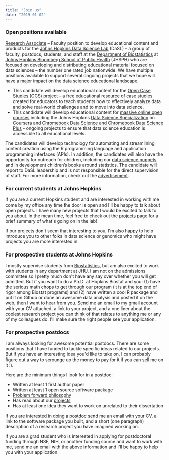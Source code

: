 ```yaml
---
title: "Join us"
date: "2019-01-02"
---
```


### Open positions available 

[Research Associate](https://docs.google.com/document/d/1LP1BGxFFl_40Ikoou91ZN2MuqU3TrpsklIuLeOLNXAg/edit?usp=sharing) – Faculty position to develop educational content and products for the [Johns Hopkins Data Science Lab](https://jhudatascience.org/) (DaSL) – a group of faculty, postdocs, students, and staff at the [Department of Biostatistics](https://www.jhsph.edu/departments/biostatistics/index.html) at [Johns Hopkins Bloomberg School of Public Health](https://www.jhsph.edu) (JHSPH) who are focused on developing and distributing educational material focused on data sciences – the number one rated job nationwide. We have multiple positions available to support several ongoing projects that we hope will have a major impact on the data science educational landscape. 

- This candidate will develop educational content for the [Open Case Studies](https://opencasestudies.github.io) (OCS) project – a free educational resource of case studies created for educators to teach students how to effectively analyze data and solve real-world challenges and to move into data science. 
- This candidate will develop educational content for [massive online open courses](https://jhudatascience.org/courses.html) including the Johns Hopkins [Data Science Specialization](https://www.coursera.org/specializations/jhu-data-science) on Coursera and [Chromebook Data Science and Chromebook Data Science Plus](http://jhudatascience.org/chromebookdatascience/) - ongoing projects to ensure that data science education is accessible to all educational levels. 

The candidates will develop technology for automating and streamlining content creation using the R programming language and application programming interfaces (APIs). In addition, the candidates will also have the opportunity for outreach for children, including our [data science puppets](https://jhudatascience.org/puppets.html) and in development children’s books around statistics. The candidate will report to DaSL leadership and is not responsible for the direct supervision of staff. For more information, check out the [advertisement](https://docs.google.com/document/d/1LP1BGxFFl_40Ikoou91ZN2MuqU3TrpsklIuLeOLNXAg/edit?usp=sharing). 



### For current students at Johns Hopkins

If you are a current Hopkins student and are interested in working with me come by my office any time the door is open and I'll be happy to talk about open projects. I have many new projects that I would be excited to talk to you about. In the mean time, feel free to check out the [projects](../projects/index.html) page for a brief summary of what's going on in the lab! 

If our projects don't seem that interesting to you, I'm also happy to help introduce you to other folks in data science or genomics who might have projects you are more interested in. 

### For prospective students at Johns Hopkins

I mostly supervise students from [Biostatistics](http://www.jhsph.edu/departments/biostatistics/), but am also excited to work with students in any department at JHU. I am not on the admissions committee so I pretty much don't have any say over whether you will get admitted. But if you want to do a Ph.D. at Hopkins Biostat and you: (1) have the serious math chops to get through our program (it is at the top end of rigor among Biostat programs) and (2) have written a cool R package and put it on Github or done an awesome data analysis and posted it on the web, then I want to hear from you. Send me an email to my gmail account with your CV attached, a link to your project, and a one liner about the coolest research project you can think of that relates to anything me or any of my colleagues do. I'll make sure the right people see your application. 

### For prospective postdocs

I am always looking for awesome potential postdocs. There are some positions that I have funded to tackle specific ideas related to our projects. But if you have an interesting idea you'd like to take on, I can probably figure out a way to scrounge up the money to pay for it if you can sell me on it :). 

Here are the minimum things I look for in a postdoc:

* Written at least 1 first author paper 
* Written at least 1 open source software package
* [Problem forward philosophy](http://simplystatistics.org/2013/05/29/what-statistics-should-do-about-big-data-problem-forward-not-solution-backward/)
* Has read about our [projects](../projects/index.html)
* Has at least one idea they want to work on unrelated to their dissertation

If you are interested in doing a postdoc send me an email with your CV, a link to the software package you built, and a short (one paragraph) description of a research project you have imagined working on. 

If you are a grad student who is interested in applying for postdoctoral funding through NSF, NIH, or another funding source and want to work with me, send me an email with the above information and I'll be happy to help you with your application. 


